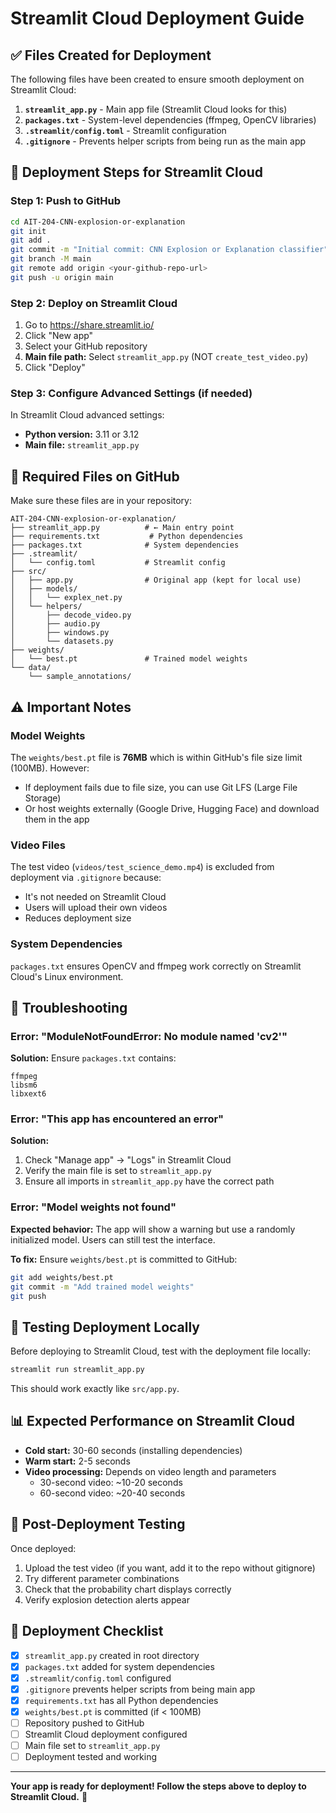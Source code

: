 # Streamlit Cloud Deployment Guide

## ✅ Files Created for Deployment

The following files have been created to ensure smooth deployment on Streamlit Cloud:

1. **`streamlit_app.py`** - Main app file (Streamlit Cloud looks for this)
2. **`packages.txt`** - System-level dependencies (ffmpeg, OpenCV libraries)
3. **`.streamlit/config.toml`** - Streamlit configuration
4. **`.gitignore`** - Prevents helper scripts from being run as the main app

## 🚀 Deployment Steps for Streamlit Cloud

### Step 1: Push to GitHub

```bash
cd AIT-204-CNN-explosion-or-explanation
git init
git add .
git commit -m "Initial commit: CNN Explosion or Explanation classifier"
git branch -M main
git remote add origin <your-github-repo-url>
git push -u origin main
```

### Step 2: Deploy on Streamlit Cloud

1. Go to https://share.streamlit.io/
2. Click "New app"
3. Select your GitHub repository
4. **Main file path:** Select `streamlit_app.py` (NOT `create_test_video.py`)
5. Click "Deploy"

### Step 3: Configure Advanced Settings (if needed)

In Streamlit Cloud advanced settings:
- **Python version:** 3.11 or 3.12
- **Main file:** `streamlit_app.py`

## 📁 Required Files on GitHub

Make sure these files are in your repository:

```
AIT-204-CNN-explosion-or-explanation/
├── streamlit_app.py          # ← Main entry point
├── requirements.txt           # Python dependencies
├── packages.txt              # System dependencies
├── .streamlit/
│   └── config.toml           # Streamlit config
├── src/
│   ├── app.py                # Original app (kept for local use)
│   ├── models/
│   │   └── explex_net.py
│   └── helpers/
│       ├── decode_video.py
│       ├── audio.py
│       ├── windows.py
│       └── datasets.py
├── weights/
│   └── best.pt               # Trained model weights
└── data/
    └── sample_annotations/
```

## ⚠️ Important Notes

### Model Weights
The `weights/best.pt` file is **76MB** which is within GitHub's file size limit (100MB). However:
- If deployment fails due to file size, you can use Git LFS (Large File Storage)
- Or host weights externally (Google Drive, Hugging Face) and download them in the app

### Video Files
The test video (`videos/test_science_demo.mp4`) is excluded from deployment via `.gitignore` because:
- It's not needed on Streamlit Cloud
- Users will upload their own videos
- Reduces deployment size

### System Dependencies
`packages.txt` ensures OpenCV and ffmpeg work correctly on Streamlit Cloud's Linux environment.

## 🔧 Troubleshooting

### Error: "ModuleNotFoundError: No module named 'cv2'"
**Solution:** Ensure `packages.txt` contains:
```
ffmpeg
libsm6
libxext6
```

### Error: "This app has encountered an error"
**Solution:**
1. Check "Manage app" → "Logs" in Streamlit Cloud
2. Verify the main file is set to `streamlit_app.py`
3. Ensure all imports in `streamlit_app.py` have the correct path

### Error: "Model weights not found"
**Expected behavior:** The app will show a warning but use a randomly initialized model. Users can still test the interface.

**To fix:** Ensure `weights/best.pt` is committed to GitHub:
```bash
git add weights/best.pt
git commit -m "Add trained model weights"
git push
```

## 🧪 Testing Deployment Locally

Before deploying to Streamlit Cloud, test with the deployment file locally:

```bash
streamlit run streamlit_app.py
```

This should work exactly like `src/app.py`.

## 📊 Expected Performance on Streamlit Cloud

- **Cold start:** 30-60 seconds (installing dependencies)
- **Warm start:** 2-5 seconds
- **Video processing:** Depends on video length and parameters
  - 30-second video: ~10-20 seconds
  - 60-second video: ~20-40 seconds

## 🎯 Post-Deployment Testing

Once deployed:
1. Upload the test video (if you want, add it to the repo without gitignore)
2. Try different parameter combinations
3. Check that the probability chart displays correctly
4. Verify explosion detection alerts appear

## 📝 Deployment Checklist

- [x] `streamlit_app.py` created in root directory
- [x] `packages.txt` added for system dependencies
- [x] `.streamlit/config.toml` configured
- [x] `.gitignore` prevents helper scripts from being main app
- [x] `requirements.txt` has all Python dependencies
- [x] `weights/best.pt` is committed (if < 100MB)
- [ ] Repository pushed to GitHub
- [ ] Streamlit Cloud deployment configured
- [ ] Main file set to `streamlit_app.py`
- [ ] Deployment tested and working

---

**Your app is ready for deployment! Follow the steps above to deploy to Streamlit Cloud.** 🚀
